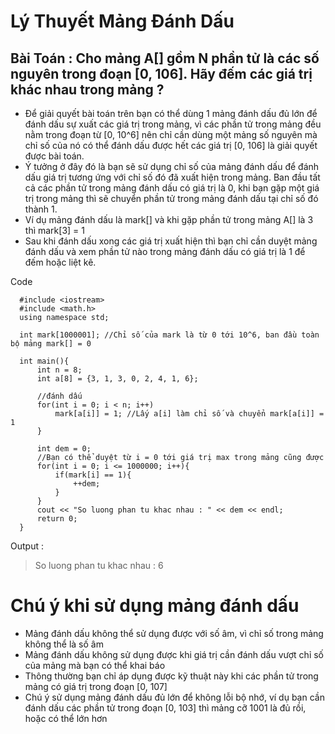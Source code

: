 # Lý Thuyết Mảng Đánh Dấu

## Bài Toán : Cho mảng A[] gồm N phần tử là các số nguyên trong đoạn [0, 106]. Hãy đếm các giá trị khác nhau trong mảng ? 
- Để giải quyết bài toán trên bạn có thể dùng 1 mảng đánh dấu đủ lớn để đánh dấu sự xuất các giá trị trong mảng, vì các phần tử trong mảng đều nằm trong đoạn từ [0, 10^6] nên chỉ cần dùng một mảng số nguyên mà chỉ số của nó có thể đánh dấu được hết các giá trị [0, 106] là giải quyết được bài toán.
- Ý tưởng ở đây đó là bạn sẽ sử dụng chỉ số của mảng đánh dấu để đánh dấu giá trị tương ứng với chỉ số đó đã xuất hiện trong mảng. Ban đầu tất cả các phần tử trong mảng đánh dấu có giá trị là 0, khi bạn gặp một giá trị trong mảng thì sẽ chuyển phần tử trong mảng đánh dấu tại chỉ số đó thành 1.
- Ví dụ mảng đánh dấu là mark[] và khi gặp phần tử trong mảng A[] là 3 thì mark[3] = 1
- Sau khi đánh dấu xong các giá trị xuất hiện thì bạn chỉ cần duyệt mảng đánh dấu và xem phần tử nào trong mảng đánh dấu có giá trị là 1 để đếm hoặc liệt kê.

Code 

      #include <iostream>
      #include <math.h>
      using namespace std;
      
      int mark[1000001]; //Chỉ số của mark là từ 0 tới 10^6, ban đầu toàn bộ mảng mark[] = 0
      
      int main(){
          int n = 8;
          int a[8] = {3, 1, 3, 0, 2, 4, 1, 6};
          
          //đánh dấu
          for(int i = 0; i < n; i++)
              mark[a[i]] = 1; //Lấy a[i] làm chỉ số và chuyển mark[a[i]] = 1
          }
          
          int dem = 0;
          //Bạn có thể duyệt từ i = 0 tới giá trị max trong mảng cũng được
          for(int i = 0; i <= 1000000; i++){
              if(mark[i] == 1){
                  ++dem;
              }
          }
          cout << "So luong phan tu khac nhau : " << dem << endl;
          return 0;
      }

Output : 

> So luong phan tu khac nhau : 6

# Chú ý khi sử dụng mảng đánh dấu

- Mảng đánh dấu không thể sử dụng được với số âm, vì chỉ số trong mảng không thể là số âm
- Mảng đánh dấu không sử dụng được khi giá trị cần đánh dấu vượt chỉ số của mảng mà bạn có thể khai báo
- Thông thường bạn chỉ áp dụng được kỹ thuật này khi các phần tử trong mảng có giá trị trong đoạn [0, 107]
- Chú ý sử dụng mảng đánh dấu đủ lớn để không lỗi bộ nhớ, ví dụ bạn cần đánh dấu các phần tử trong đoạn [0, 103] thì mảng cỡ 1001 là đủ rồi, hoặc có thể lớn hơn
